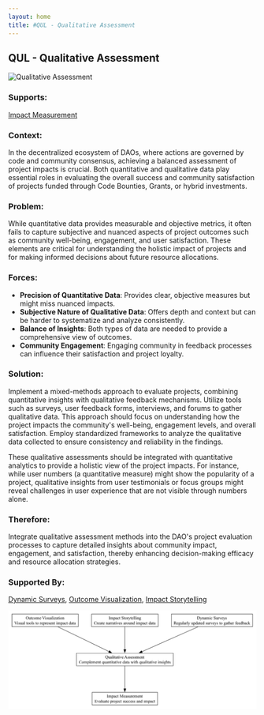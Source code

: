 ```yaml
---
layout: home
title: #QUL - Qualitative Assessment
---
```


## QUL - Qualitative Assessment

![Qualitative Assessment](./output/illustration/qualitative_assessment_illustration_v3.png)

### Supports:
[Impact Measurement](./impact_measurement.html)

### Context:
In the decentralized ecosystem of DAOs, where actions are governed by code and community consensus, achieving a balanced assessment of project impacts is crucial. Both quantitative and qualitative data play essential roles in evaluating the overall success and community satisfaction of projects funded through Code Bounties, Grants, or hybrid investments.

### Problem:
While quantitative data provides measurable and objective metrics, it often fails to capture subjective and nuanced aspects of project outcomes such as community well-being, engagement, and user satisfaction. These elements are critical for understanding the holistic impact of projects and for making informed decisions about future resource allocations.

### Forces:
- **Precision of Quantitative Data**: Provides clear, objective measures but might miss nuanced impacts.
- **Subjective Nature of Qualitative Data**: Offers depth and context but can be harder to systematize and analyze consistently.
- **Balance of Insights**: Both types of data are needed to provide a comprehensive view of outcomes.
- **Community Engagement**: Engaging community in feedback processes can influence their satisfaction and project loyalty.

### Solution:
Implement a mixed-methods approach to evaluate projects, combining quantitative insights with qualitative feedback mechanisms. Utilize tools such as surveys, user feedback forms, interviews, and forums to gather qualitative data. This approach should focus on understanding how the project impacts the community's well-being, engagement levels, and overall satisfaction. Employ standardized frameworks to analyze the qualitative data collected to ensure consistency and reliability in the findings. 

These qualitative assessments should be integrated with quantitative analytics to provide a holistic view of the project impacts. For instance, while user numbers (a quantitative measure) might show the popularity of a project, qualitative insights from user testimonials or focus groups might reveal challenges in user experience that are not visible through numbers alone.

### Therefore:
Integrate qualitative assessment methods into the DAO's project evaluation processes to capture detailed insights about community impact, engagement, and satisfaction, thereby enhancing decision-making efficacy and resource allocation strategies.

### Supported By:
[Dynamic Surveys](./dynamic_surveys.html), [Outcome Visualization](./outcome_visualization.html), [Impact Storytelling](./impact_storytelling.html)

![Qualitative Assessment](./output/qualitative_assessment_specific_graph_v3.png)
